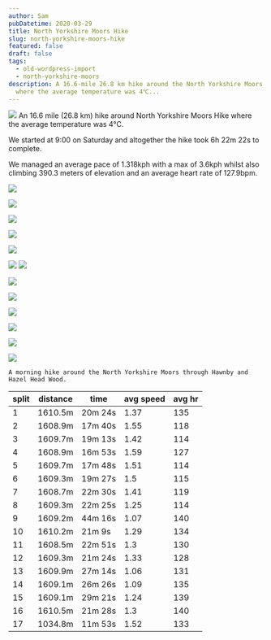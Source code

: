 ```yaml
---
author: Sam
pubDatetime: 2020-03-29
title: North Yorkshire Moors Hike
slug: north-yorkshire-moors-hike
featured: false
draft: false
tags:
  - old-wordpress-import
  - north-yorkshire-moors
description: A 16.6-mile 26.8 km hike around the North Yorkshire Moors Hike
  where the average temperature was 4℃...
---
```

![](https://maps.googleapis.com/maps/api/staticmap?size=600x100&maptype=roadmap&path=enc:mnwjIzvuFDb@HTJNJDFA%5EOh@OFA@FF?n@Qp@G%60@Ch@K%5CAdCPHED?%7CAXhCJjART?TGh@Hz@Bn@J%60Bh@fARTFl@h@b@r@JLJFNBPJvAzAj@XTDxBDhACjBHTCh@YNALDd@Zb@Vf@ZbAZv@HN?p@KvAN%60AIhCm@v@YXWh@o@%60A_BFQZoAz@%7BAh@o@jA%7D@lAaBlA_A%60Bs@h@i@vAgAtAw@h@Uv@g@%60AYpAw@PQ%60@q@jCmDf@y@lBwCb@%7D@j@_Av@qBx@eBZy@l@iCd@qAf@qBfAcFPi@VkAn@mBRg@%5E%7BAJWb@w@%60@uAl@yAfCkFn@wAb@kAPo@b@_CB%7B@IeB@q@FSHILEp@EfDXVDn@T%5ED%60@CdAUb@EdAEn@Dl@ErCVpCHBDTCt@HjA?p@Dz@EdCBt@N%7C@DTAdAOdAB@CP@dAGNDjDn@pBr@h@JzAd@r@Vx@RR@FYX%5CRZJHd@Rt@Vn@VdBVrAZpALnAXbBl@bAPrAr@zCv@~ATrBF%60D%5ClBJzB@zBHj@Er@UlDaCf@UnBoAfD%7DBz@w@lAwBf@e@Za@j@eA%60DyH~A%7DCrAyBl@aBVk@jAuBl@wAdAmBp@wA?CC?LQXm@x@gAx@y@x@cAf@e@rA%7BAr@o@j@m@zAoBzAkCdAiC%7C@cCd@cAf@%7BAh@cAVs@%5CkAh@eDr@%7DC%5Eq@f@mAb@e@%60@q@X_AN%5B~B%7DC%60@g@%5Ci@%60AoAp@cAtA_BdA%7BAd@a@l@q@jB_Bx@e@vAq@%60Ay@RIKGAMGAAKB_@?DEkFIuDD%7DA@yDKmF@%5BJy@@USoCFcBAkABoFMwBFmA@c@KiCCcAFcBCmABMDGMHUDaBCeAHo@IkAc@oAWoBVyAIe@KOA%5BDi@VQ?MCKGEIOcASo@OY%5Be@KWMm@I%5B?IBBScBBGAJ?%5BAAA@CED@@Fp@cIX%7DD%5CsFNyD%5CqFDmAJ_A?iAD_Ad@sGLu@JaAFcCf@gHFwANmGBkET%7DMBgD@k@D%5B?e@FkABcAAcAB_AMmBLuBC%7BA@aBEwEG_Ba@iCAc@DoAT%7BAHW?@?qABi@p@wDNwAP%7BB%5EcDVwAJcC@qAAoAB%5DJYFkAdA_F%5CgABKCAx@cA%5Eq@N%5BCIQKGIGQAOVmAf@%7BEBo@EgAMa@e@i@OYk@%7DAg@gAc@eAMc@C%5BDa@?w@RaEF%5DHKHc@%60@oATmBBgAKqBEuEPeC?QHg@HiA@qAHYBk@Lu@DUJSBKC@GMMKg@We@%5BWGyARS?g@Ds@GO@MJMTa@dBKZEBEECGBID@ACA?BDEH@GBDECCNgBCEA?Ce@H_@AOCYQeBaCOIQCq@?K?@@DESAM@WHi@BQFe@Vi@F%5BRMBsAKECEO?WGLIBa@Ia@?MFg@%5EM?KM?JKj@Sx@Cl@EHMF@NNd@JT@NCVEHKBKVONUxAm@xAWhAKH_@?SDUN%5D%5EGBIAc@%60Be@hAy@fAgApAs@tAMTOLQD%5Dh@WT%5DRm@Ni@Te@Dg@LaALQJQ%5EKHQBi@A%5BBm@XeA%5E%5DPc@%5CQ@WGI?w@b@KJG?OFo@h@%7D@hAWTu@d@g@TWRG@GE_@jAS%7C@IPCFG@YDgAKm@_@%5DIU@g@Lu@FSCa@UuAiAYQq@WeAi@k@Kq@E%5BIIGa@a@m@e@aAq@YM%7D@OiAw@u@QUK%5D%5D%7DAyB%7B@_Am@aAcAgAg@iAQu@OOYTSDc@Gg@DsCIoBJYEo@%5DsBuAB@DCFKIHMHJEOEUKu@i@qD%7BBcA_@iCoA%7BAk@%5DSuB%7B@u@_@_@K_CKoCSm@Oi@Sy@UIE%7B@BoBYqAEsAHc@Aq@Kc@Cw@Hq@Ae@BUHa@b@a@Ze@Rk@JQLi@lBUh@o@v@e@%5E%7B@x@o@ZODy@A%7D@FMA%5BIoBq@w@c@UI%7DAIqA%5Bo@GiAUQ?u@Ja@EOIMMm@eAY_@c@%5DGO?@C?UQC?fBJpB?zBGpA?%7CABLDf@BzBJ%7CCBzADx@?z@JrCF~FF~@J%60AJpCn@~GFzC%5CjDC?XDXTd@DVZnEZ~CJ~CPxC?n@MvBE%60DOZG@AGALDHCh@B%5CJr@LHDH@PCb@RLFHA%5CGH%60@%60ALz@Xz@@VEvACH?E%5CEb@?lBXx@FPI%5Ca@PKj@Q%5EGT@NDD%60@El@Uz@MRi@j@IPc@bCiApCk@hCWb@IFKj@%5Dl@i@hAOn@%5Dv@o@fAYn@GHO@CDGXI%7C@Wn@IFANCA@%5CERc@pAS%5EIVIf@K%7C@c@%60AGDAE@C?XKdBCz@@~@?x@FfCArAV%60BXvAHp@%5EfBAJSf@A%5EGb@F~@CbADFIn@FdAGn@GT?RDRZj@JVTnB@%60@CrANvCEV?RDpAObAJBBD?l@BDDAA%5CL%60@Bj@BJLnDLx@Et@SfB_@%7CAKdAKZS%7C@QtAA%5EBr@Af@G%7CAMpAHbBY~BCt@Bj@DNNXDVOnCIXi@%5CWDa@B%5BFo@Vw@b@c@LiEz@KD%5BVm@BeAj@iAR%5D@%5DAeASoAQaAG%5B?gALk@EQKa@g@GE_@CKE%5BUg@USYKG%5BKIRCW@K@JE@BHDYEK?v@It@IjAW~AA%5CFjBThCD%60GFjAJ%7C@Kj@UfBS~BERSb@GTG~AY%7CAWzBIjBSxBm@bC%7B@bCMj@OdAMbBGd@GvAEb@c@xBo@vBQtBQdAGpAD~@A%5CGh@O%7C@Gr@?l@D~@AhAFjA@%5COhC?vAA%5CEv@Qz@?f@A@DP@b@ET%5D%7C@%5Bh@Kd@kA~DEh@@jAHHHP@RARIPg@v@w@dB%5Dd@c@d@s@jAs@n@IPu@%60AYj@K%60@%5BxBq@dD%5BxBe@pEeAbGk@jCe@lA%5D~AsA%60Fm@jCY~@Yn@QZWXSNWLGA%5DUWCgABm@Ew@HUCe@MQCQDIN%5BjBs@bDc@bCq@nEUrBs@%60D_@~AiA~C%7B@pDs@dCCAEFi@~BiAfDi@bCa@bDa@%60FIrCB%60@DLDD&key=AIzaSyAtRj1Xxwba4ONcJb1nGIi-hBTvfC7U9iI) An 16.6 mile (26.8 km) hike around North Yorkshire Moors Hike where the average temperature was 4℃.

We started at 9:00 on Saturday and altogether the hike took 6h 22m 22s to complete.

We managed an average pace of 1.318kph with a max of 3.6kph whilst also climbing 390.3 meters of elevation and an average heart rate of 127.9bpm.

![](https://dgtzuqphqg23d.cloudfront.net/j9ZVI0F282wPkET7WmBd2ID86gQno0wV1E8A-ImIkLk-768x1024.jpg)

![](https://dgtzuqphqg23d.cloudfront.net/MLb_DqwILhNX0-Ldb9GsE7GH2n1HFLTSU3uXw-xPmDY-768x1024.jpg)

![](https://dgtzuqphqg23d.cloudfront.net/pnZq6uC0K8vMKO2DnwbxWtiTnAo1A-YzFtm1Cz3JC3I-1024x768.jpg)

![](https://dgtzuqphqg23d.cloudfront.net/_VgBJDI3x8aOaiAtQJXVx-tj31dAwiuc2Pt4QohRFsM-1024x768.jpg)

![](https://dgtzuqphqg23d.cloudfront.net/STkUZxxIAixoXds4zvIqTAnbS9cUIN5_Wq48zUCUT_c-768x1024.jpg)

![](https://dgtzuqphqg23d.cloudfront.net/Ulno_rjtqLBP2PpLr2w_qFd7C97xR4B-NrQXWWJBklc-1024x768.jpg) ![](https://dgtzuqphqg23d.cloudfront.net/wKsovLuPl2p1zbu7tEVVv5fnZPvtf0ElY1RFohOOLvA-1024x768.jpg)

![](https://dgtzuqphqg23d.cloudfront.net/rBaQEKvwpRFpir7iTPQxuznZlW6Iow4K8vIH-fWx4m4-1024x768.jpg)

![](https://dgtzuqphqg23d.cloudfront.net/UGsqTTIrE5NzBr1Bus-CGCn9F8pR822kmbRvC_SyH5I-768x1024.jpg)

![](https://dgtzuqphqg23d.cloudfront.net/0nNQO5bGBR49QtAx9xW8yt2xmi9uW3dnqIvGYjk9MTQ-1024x768.jpg)

![](https://dgtzuqphqg23d.cloudfront.net/64PRCEzvzJj-KxAR3rEPE0r6uXaA3lqDUYLQqXJF5n8-1024x768.jpg)

![](https://dgtzuqphqg23d.cloudfront.net/IAJ9VsCxX_j17blWM8YjRIEc4l4jyjhOF4pPOcj3WVc-768x1024.jpg)

![](https://dgtzuqphqg23d.cloudfront.net/6azPzkW9MJlTb20xnZjEGj2xoRwioeFZzmssSETCv_4-1024x768.jpg)

`A morning hike around the North Yorkshire Moors through Hawnby and Hazel Head Wood.`

| split | distance | time | avg speed | avg hr |
| --- | --- | --- | --- | --- |
| 1 | 1610.5m | 20m 24s | 1.37 | 135 |
| 2 | 1608.9m | 17m 40s | 1.55 | 118 |
| 3 | 1609.7m | 19m 13s | 1.42 | 114 |
| 4 | 1608.9m | 16m 53s | 1.59 | 127 |
| 5 | 1609.7m | 17m 48s | 1.51 | 114 |
| 6 | 1609.3m | 19m 27s | 1.5 | 115 |
| 7 | 1608.7m | 22m 30s | 1.41 | 119 |
| 8 | 1609.3m | 22m 25s | 1.25 | 114 |
| 9 | 1609.2m | 44m 16s | 1.07 | 140 |
| 10 | 1610.2m | 21m 9s | 1.29 | 134 |
| 11 | 1608.5m | 22m 51s | 1.3 | 130 |
| 12 | 1609.3m | 21m 24s | 1.33 | 128 |
| 13 | 1609.9m | 27m 14s | 1.06 | 131 |
| 14 | 1609.1m | 26m 26s | 1.09 | 135 |
| 15 | 1609.1m | 29m 21s | 1.24 | 139 |
| 16 | 1610.5m | 21m 28s | 1.3 | 140 |
| 17 | 1034.8m | 11m 53s | 1.52 | 133 |    
